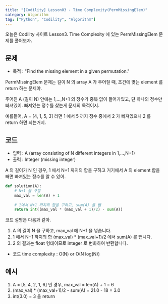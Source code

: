 ```yaml
---
title: "[Codility] Lesson03 - Time Complexity(PermMissingElem)"
category: Algorithm
tag: ["Python", "Codility", "Algorithm"]
---
```


오늘은 Codility 사이트 Lesson3. Time Complexity 에 있는 PermMissingElem 문제를 풀어보자.

## 문제

 - 목적 : "Find the missing element in a given permutation."

PermMissingElem 문제는 길이 N 의 array A 가 주어질 때, 조건에 맞는 element 를 return 하는 문제야.

주어진 A (길이 N) 안에는 1,...,N+1 의 정수가 중복 없이 들어가있고, 단 하나의 정수만 빠져있어. 빠져있는 정수를 찾는게 문제의 목적이지.

예를들어, A = [4, 1, 5, 3] 라면 1 에서 5 까지 정수 중에서 2 가 빠져있으니 2 를 return 하면 되는거지.

## 코드

 - 입력 : A (array consisting of N different integers in 1,...,N+1)
 - 출력 : Integer (missing integer)

A 의 길이가 N 인 경우, 1 에서 N+1 까지의 합을 구하고 거기에서 A 의 element 합을 빼면 빠져있는 정수를 알 수 있어.

```python
def solution(A):
    # N+1 을 구함
    max_val = len(A) + 1
    
    # 1에서 N+1 까지의 합을 구하고, sum(A) 를 뺌
    return int((max_val * (max_val + 1)/2) - sum(A))
```

코드 설명은 다음과 같아.

 1. A 의 길이 N 을 구하고, max_val 에 N+1 을 넣습니다.
 2. 1 에서 N+1 까지의 합 (max_val) * (max_val+1)/2 에서 sum(A) 를 뺍니다.
 3. 2 의 결과는 float 형태이므로 integer 로 변화하여 반환합니다.

 - 코드 time complexity : O(N) or O(N log(N))

## 예시

 1. A = [5, 4, 2, 1, 6] 인 경우, max_val = len(A) + 1 = 6
 2. (max_val) * (max_val+1)/2 - sum(A) = 21.0 - 18 = 3.0
 3. int(3.0) = 3 을 return

